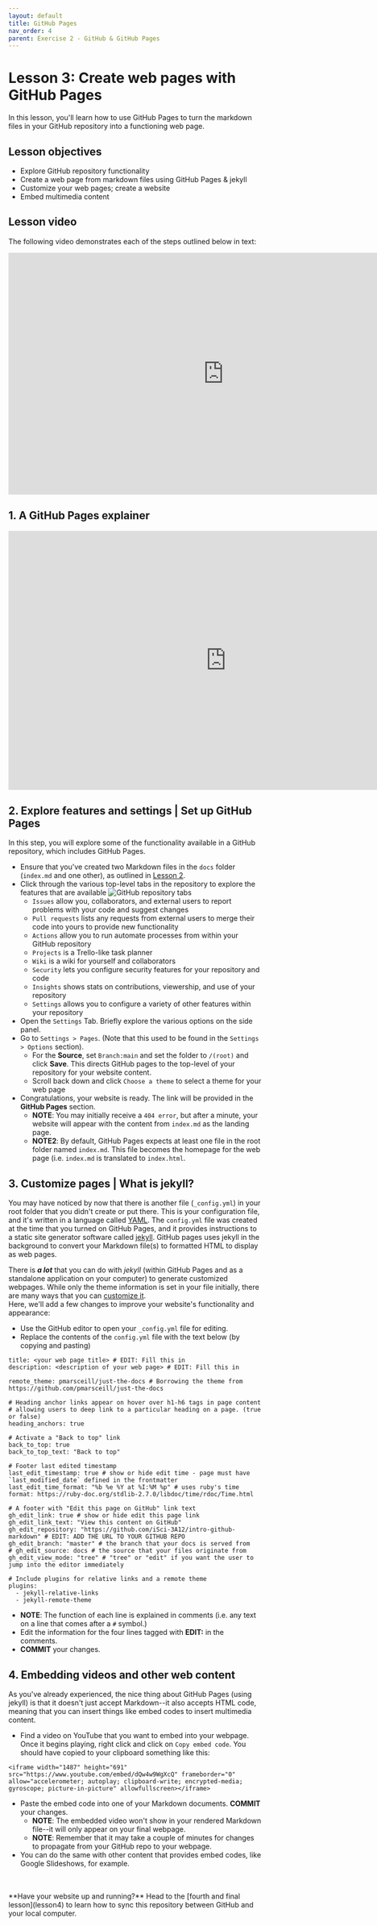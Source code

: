 ```yaml
---
layout: default
title: GitHub Pages
nav_order: 4
parent: Exercise 2 - GitHub & GitHub Pages
---
```


<!-- Edit the content below for the workshop in question. Once you're ready to publish, remove the comment characters e.g. "<!--" at the start and end -->
# Lesson 3: Create web pages with GitHub Pages
In this lesson, you'll learn how to use GitHub Pages to turn the markdown files in your GitHub repository into a functioning web page.

## Lesson objectives 
- Explore GitHub repository functionality
- Create a web page from markdown files using GitHub Pages & jekyll
- Customize your web pages; create a website
- Embed multimedia content

## Lesson video
The following video demonstrates each of the steps outlined below in text:
<iframe height="480" width="853" allowfullscreen frameborder=0 src="https://echo360.ca/media/fbed2775-7252-4c33-977f-8e232fc6caa3/public?autoplay=false&automute=false"></iframe>

## 1. A GitHub Pages explainer
<iframe width="864" height="514" src="https://www.youtube.com/embed/2MsN8gpT6jY" frameborder="0" allow="accelerometer; autoplay; clipboard-write; encrypted-media; gyroscope; picture-in-picture" allowfullscreen></iframe>

## 2. Explore features and settings | Set up GitHub Pages
In this step, you will explore some of the functionality available in a GitHub repository, which includes GitHub Pages. 
- Ensure that you've created two Markdown files in the ```docs``` folder (```index.md``` and one other), as outlined in [Lesson 2](lesson2).
- Click through the various top-level tabs in the repository to explore the features that are available
![GitHub repository tabs](/assets/img/github-tabs.png)
  - ```Issues``` allow you, collaborators, and external users to report problems with your code and suggest changes
  - ```Pull requests``` lists any requests from external users to merge their code into yours to provide new functionality
  - ```Actions``` allow you to run automate processes from within your GitHub repository
  - ```Projects``` is a Trello-like task planner 
  - ```Wiki``` is a wiki for yourself and collaborators
  - ```Security``` lets you configure security features for your repository and code
  - ```Insights``` shows stats on contributions, viewership, and use of your repository
  - ```Settings``` allows you to configure a variety of other features within your repository
- Open the ```Settings``` Tab. Briefly explore the various options on the side panel.
- Go to ```Settings > Pages```.  (Note that this used to be found in the ```Settings > Options``` section). 
  - For the **Source**, set ```Branch:main``` and set the folder to ```/(root)``` and click **Save**. This directs GitHub pages to the top-level of your repository for your website content.
  - Scroll back down and click ```Choose a theme``` to select a theme for your web page
- Congratulations, your website is ready. The link will be provided in the **GitHub Pages** section.
  - **NOTE**: You may initially receive a ```404 error```, but after a minute, your website will appear with the content from ```index.md``` as the landing page.
  - **NOTE2**: By default, GitHub Pages expects at least one file in the root folder named ```index.md```. This file becomes the homepage for the web page (i.e. ```index.md``` is translated to ```index.html```.

## 3. Customize pages | What is jekyll?
You may have noticed by now that there is another file (```_config.yml```) in your root folder that you didn't create or put there. This is your configuration file, and it's written in a language called [YAML](https://en.wikipedia.org/wiki/YAML). The ```config.yml``` file was created at the time that you turned on GitHub Pages, and it provides instructions to a static site generator software called [jekyll](https://jekyllrb.com/). GitHub pages uses jekyll in the background to convert your Markdown file(s) to formatted HTML to display as web pages. 

There is ***a lot*** that you can do with *jekyll* (within GitHub Pages and as a standalone application on your computer) to generate customized webpages. While only the theme information is set in your file initially, there are many ways that you can [customize it](https://help.github.com/en/github/working-with-github-pages/about-github-pages-and-jekyll#default-plugins).  
Here, we'll add a few changes to improve your website's functionality and appearance:
- Use the GitHub editor to open your ```_config.yml``` file for editing.
- Replace the contents of the ```config.yml``` file with the text below (by copying and pasting)

```
title: <your web page title> # EDIT: Fill this in
description: <description of your web page> # EDIT: Fill this in

remote_theme: pmarsceill/just-the-docs # Borrowing the theme from https://github.com/pmarsceill/just-the-docs

# Heading anchor links appear on hover over h1-h6 tags in page content
# allowing users to deep link to a particular heading on a page. (true or false)
heading_anchors: true

# Activate a "Back to top" link
back_to_top: true
back_to_top_text: "Back to top"

# Footer last edited timestamp
last_edit_timestamp: true # show or hide edit time - page must have `last_modified_date` defined in the frontmatter
last_edit_time_format: "%b %e %Y at %I:%M %p" # uses ruby's time format: https://ruby-doc.org/stdlib-2.7.0/libdoc/time/rdoc/Time.html

# A footer with "Edit this page on GitHub" link text
gh_edit_link: true # show or hide edit this page link
gh_edit_link_text: "View this content on GitHub"
gh_edit_repository: "https://github.com/iSci-3A12/intro-github-markdown" # EDIT: ADD THE URL TO YOUR GITHUB REPO
gh_edit_branch: "master" # the branch that your docs is served from
# gh_edit_source: docs # the source that your files originate from
gh_edit_view_mode: "tree" # "tree" or "edit" if you want the user to jump into the editor immediately

# Include plugins for relative links and a remote theme
plugins:
  - jekyll-relative-links
  - jekyll-remote-theme
```

- **NOTE**: The function of each line is explained in comments (i.e. any text on a line that comes after a ```#``` symbol.)
- Edit the information for the four lines tagged with **EDIT:** in the comments.
- **COMMIT** your changes.

## 4. Embedding videos and other web content
As you've already experienced, the nice thing about GitHub Pages (using jekyll) is that it doesn't just accept Markdown--it also accepts HTML code, meaning that you can insert things like embed codes to insert multimedia content.
- Find a video on YouTube that you want to embed into your webpage. Once it begins playing, right click and click on ```Copy embed code```. You should have copied to your clipboard something like this: 

```
<iframe width="1487" height="691" src="https://www.youtube.com/embed/dQw4w9WgXcQ" frameborder="0" allow="accelerometer; autoplay; clipboard-write; encrypted-media; gyroscope; picture-in-picture" allowfullscreen></iframe>
```

- Paste the embed code into one of your Markdown documents. **COMMIT** your changes.
  - **NOTE**: The embedded video won't show in your rendered Markdown file--it will only appear on your final webpage. 
  - **NOTE**: Remember that it may take a couple of minutes for changes to propagate from your GitHub repo to your webpage.
- You can do the same with other content that provides embed codes, like Google Slideshows, for example.
<br>
<br>
**Have your website up and running?** Head to the [fourth and final lesson](lesson4) to learn how to sync this repository between GitHub and your local computer. 
